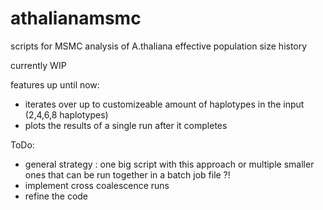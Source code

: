 # athalianamsmc
scripts for MSMC analysis of A.thaliana effective population size history

currently WIP

features up until now:
- iterates over up to customizeable amount of haplotypes in the input (2,4,6,8 haplotypes)
- plots the results of a single run after it completes

ToDo:
- general strategy : one big script with this approach or multiple smaller ones that can be run together in a batch job file ?!
- implement cross coalescence runs
- refine the code
